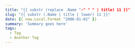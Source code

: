 ```yaml
---
title: "{{ substr (replace .Name "-" " " | title) 11 }}"
slug: "{{ substr (.Name | title | lower) 11 }}"
date: {{ now.Local.Format "2006-01-02" }}
summary: 'Summary goes here'
tags:
  - Tag
  - Another Tag
---
```

